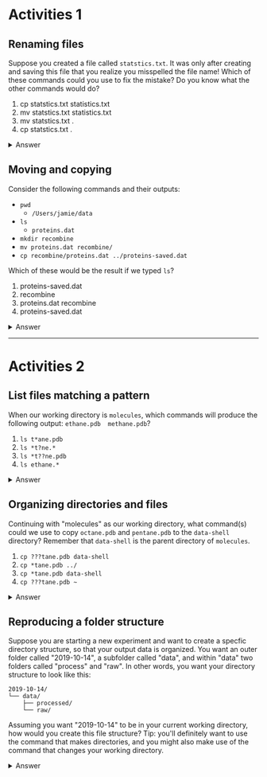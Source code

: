 # Activities 1
## Renaming files
Suppose you created a file called `statstics.txt`. It was only after creating and saving this file that you realize you misspelled the file name! Which of these commands could you use to fix the mistake? Do you know what the other commands would do?

1. cp statstics.txt statistics.txt
1. mv statstics.txt statistics.txt
1. mv statstics.txt .
1. cp statstics.txt .

<details>
  <summary>Answer</summary>
  
  Number 2 is correct.

The first command will create a second file with the correct name, but the incorrectly name file will still exist.

The third and fourth commands indicate where to move or copy the file to, but don't provide a new file name. 
</details>


## Moving and copying
Consider the following commands and their outputs:
- `pwd`
  - `/Users/jamie/data`
- `ls`
  - `proteins.dat`
- `mkdir recombine`
- `mv proteins.dat recombine/`
- `cp recombine/proteins.dat ../proteins-saved.dat`

Which of these would be the result if we typed `ls`?
1. proteins-saved.dat
2. recombine
3. proteins.dat recombine
4. proteins-saved.dat

<details>
  <summary>Answer</summary>
  
The `mkdir` command will create a new directory called `recombine`. The `mv` command after that will move `proteins.dat` into the new directory. Finally, the `cp` command will create a copy of the `recombine/proteins.dat` file in the parent directory of our current working directory. Then, our current working directory will contain zero files and one folder, the folder called `recombine`. Therefore, the second answer is correct!
</details>


***

# Activities 2

## List files matching a pattern
When our working directory is `molecules`, which commands will produce the following output: `ethane.pdb  methane.pdb`?
1. `ls t*ane.pdb`
1. `ls *t?ne.*`
1. `ls *t??ne.pdb`
1. `ls ethane.*`

<details>
  <summary>Answer</summary>
 
 Number 3 is correct. Number 1 will only match files that begin with "t" and end with "ane.pdb", which none of the files do. Number 2 shows all files whose names start with zero or more characters, followed by `t`, then a single character, then `ne.` followed by two or more characters. This will give us `octane.pdb` and `pentane.pdb`. Number 4 only shows files starting with `ethane.`, which would only match `ethane.pdb`.
</details>


## Organizing directories and files
Continuing with "molecules" as our working directory, what command(s) could we use to copy `octane.pdb` and `pentane.pdb` to the `data-shell` directory? Remember that `data-shell` is the parent directory of `molecules`.
1. `cp ???tane.pdb data-shell`
1. `cp *tane.pdb ../`
1. `cp *tane.pdb data-shell`
1. `cp ???tane.pdb ~`

<details>
  <summary>Answer</summary>
  Number 2 is correct. Number 1 and 3 will result in an error, because there is no `data-shell` directory in `molecules`. Number 1 and 4 are incorrect because `???tane.pdb` will only match `pentane.pdb` and not `octane.pdb`. Also, number 4 copies the files to the user's home directory, not the `data-shell` directory.
</details>

## Reproducing a folder structure
Suppose you are starting a new experiment and want to create a specfic directory structure, so that your output data is organized. You want an outer folder called "2019-10-14", a subfolder called "data", and within "data" two folders called "process" and "raw". In other words, you want your directory structure to look like this:

```
2019-10-14/
└── data/
    ├── processed/
    └── raw/
```
    
Assuming you want "2019-10-14" to be in your current working directory, how would you create this file structure? Tip: you'll definitely want to use the command that makes directories, and you might also make use of the command that changes your working directory.


<details>
  <summary>Answer</summary>
There are a lot of solutions. Here are two:

```
$ mkdir 2019-10-14
$ mkdir 2019-10-14/data
$ mkdir 2019-10-14/data/processed
$ mkdir 2019-10-14/data/raw
```

(or)

```
$ mkdir 2019-10-14
$ cd 2019-10-14
$ mkdir data
$ cd data
$ mkdir raw
$ mkdir processed
```

But there are plenty of ways to do this that are correct! 
</details>
